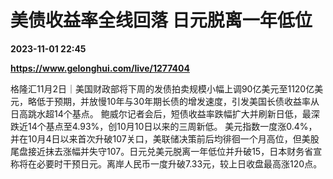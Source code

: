 # 美债收益率全线回落 日元脱离一年低位

**2023-11-01 22:45**

**https://www.gelonghui.com/live/1277404**

格隆汇11月2日｜美国财政部将下周的发债拍卖规模小幅上调90亿美元至1120亿美元，略低于预期，并放慢10年与30年期长债的增发速度，引发美国长债收益率从日高跳水超14个基点。 鲍威尔记者会后，短债收益率跌幅扩大并刷新日低，最深跌近14个基点至4.93%，创10月10日以来的三周新低。 美元指数一度涨0.4%，并在10月4日以来首次升破107关口，美联储决策前后均徘徊一个月高位，但美股尾盘接近抹去涨幅并失守107。日元兑美元脱离一年低位并升破15，日本财务省宣称将在必要时干预日元。离岸人民币一度升破7.33元，较上日收盘最高涨120点。